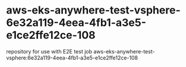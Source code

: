 # aws-eks-anywhere-test-vsphere-6e32a119-4eea-4fb1-a3e5-e1ce2ffe12ce-108
repository for use with E2E test job aws-eks-anywhere-test-vsphere:6e32a119-4eea-4fb1-a3e5-e1ce2ffe12ce-108
